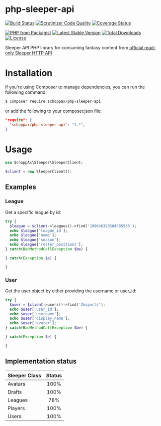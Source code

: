 php-sleeper-api
===================

[![Build Status](https://www.travis-ci.org/SchoppAx/php-sleeper-api.svg?branch=master)](https://www.travis-ci.org/SchoppAx/php-sleeper-api)
[![Scrutinizer Code Quality](https://scrutinizer-ci.com/g/SchoppAx/php-sleeper-api/badges/quality-score.png?b=master)](https://scrutinizer-ci.com/g/SchoppAx/php-sleeper-api/?branch=master)
[![Coverage Status](https://coveralls.io/repos/github/SchoppAx/php-sleeper-api/badge.svg?branch=master)](https://coveralls.io/github/SchoppAx/php-sleeper-api?branch=master)

[![PHP from Packagist](https://poser.pugx.org/schoppax/php-sleeper-api/require/php)](https://packagist.org/packages/schoppax/php-sleeper-api)
[![Latest Stable Version](https://poser.pugx.org/schoppax/php-sleeper-api/v/stable)](https://packagist.org/packages/schoppax/php-sleeper-api)
[![Total Downloads](https://poser.pugx.org/schoppax/php-sleeper-api/downloads)](https://packagist.org/packages/schoppax/php-sleeper-api)
[![License](https://poser.pugx.org/schoppax/php-sleeper-api/license.png)](https://packagist.org/packages/schoppax/php-sleeper-api)

Sleeper API PHP library for consuming fantasy content from [official read-only Sleeper HTTP API](https://docs.sleeper.app/)

# Installation

If you're using Composer to manage dependencies, you can run the following command:

```sh
$ composer require schoppax/php-sleeper-api
```

or add the following to your composer.json file:
```json
"require": {
  "schoppax/php-sleeper-api": "1.*",
}
```

# Usage

``` php
use SchoppAx\Sleeper\SleeperClient;

$client = new SleeperClient();
```

## Examples

### League
Get a specific league by id:
``` php
try {
  $league = $client->leagues()->find('289646328504385536');
  echo $league['league_id'];
  echo $league['name'];
  echo $league['season'];
  echo $league['roster_positions'];
} catch(BadMethodCallException $be) {

} catch(Exception $e) {

}
```

### User
Get the user object by either providing the username or user_id:
``` php
try {
  $user = $client->users()->find('2ksports');
  echo $user['user_id'];
  echo $user['username'];
  echo $user['display_name'];
  echo $user['avatar'];
} catch(BadMethodCallException $be) {

} catch(Exception $e) {

}
```

## Implementation status

| Sleeper Class | Status |
| ------------- | :-----:|
| Avatars       |   100% |
| Drafts        |   100% |
| Leagues       |    78% |
| Players       |   100% |
| Users         |   100% |
